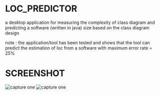 # LOC_PREDICTOR
a desktop application for measuring the complexity of class diagram and predicting a software (written in java)  size based on the class diagram design

note : 
the application/tool has been tested and shows that the tool can predict the estimation of loc from a software with maximum error rate = 25% 

# SCREENSHOT
![capture one](https://github.com/heruapr/LOC_PREDICTOR/blob/master/Screenshot/capture1.PNG)
![capture one](https://github.com/heruapr/LOC_PREDICTOR/blob/master/Screenshot/capture2.PNG)

